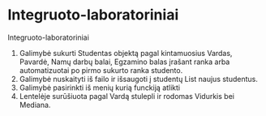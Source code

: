 # Integruoto-laboratoriniai
Integruoto-laboratoriniai

1. Galimybė sukurti Studentas objektą pagal kintamuosius Vardas, Pavardė, Namų darbų balai, Egzamino balas įrašant ranka arba automatizuotai po pirmo sukurto ranka studento.
2. Galimybė nuskaityti iš failo ir išsaugoti į studentų List naujus studentus.
3. Galimybė pasirinkti iš menių kurią funckiją atlikti
4. Lentelėje surūšiuota pagal Vardą stulepli ir rodomas Vidurkis bei Mediana.
